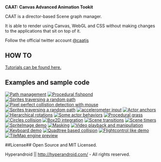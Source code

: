 **CAAT: Canvas Advanced Animation Tookit**

CAAT is a director-based Scene graph manager.

It is able to render using Canvas, WebGL and CSS without making changes to the applications that sit on top of it.

Follow the official twitter account <a href="http://twitter.com/caatjs" class="twitter-follow-button" data-show-count="false">@caatjs</a>

## HOW TO ##
<a href="http://hyperandroid.github.com/CAAT/documentation/tutorial/t0.html">Tutorials can be found here.</a>

## Examples and sample code ##

<a href="http://hyperandroid.github.com/CAAT/documentation/demos/demo1/path_org.html"><img class="image_h" src="http://hyperandroid.github.com/CAAT/thumbs/demo1.png" alt="Path management"></a>
<a href="http://hyperandroid.github.com/CAAT/documentation/demos/demo2/fishpond_org.html"><img class="image_h" src="http://hyperandroid.github.com/CAAT/thumbs/demo2.png" alt="Procedural fishpond"></a>
<a href="http://hyperandroid.github.com/CAAT/documentation/demos/demo3/sprites_org.html"><img class="image_h" src="http://hyperandroid.github.com/CAAT/thumbs/demo3.png" alt="Sprites traversing a random path"></a>
<a href="http://hyperandroid.github.com/CAAT/documentation/demos/demo4/coordinates_org.html"><img class="image_h" src="http://hyperandroid.github.com/CAAT/thumbs/demo4.png" alt="Pixel perfect collistion detection with mouse"></a>
<a href="http://hyperandroid.github.com/CAAT/documentation/demos/demo5/text-on-path_org.html"><img class="image_h" src="http://hyperandroid.github.com/CAAT/thumbs/demo5.png" alt="Sprites traversing a random path"></a>
<a href="http://hyperandroid.github.com/CAAT/documentation/demos/demo6/accelerometer_org.html"><img class="image_h" src="http://hyperandroid.github.com/CAAT/thumbs/demo6.png" alt="accelerometer input"></a>
<a href="http://hyperandroid.github.com/CAAT/documentation/demos/demo7/anchors_org.html"><img class="image_h" src="http://hyperandroid.github.com/CAAT/thumbs/demo7.png" alt="Actor anchors"></a>
<a href="http://hyperandroid.github.com/CAAT/documentation/demos/demo8/hierarchy_org.html"><img class="image_h" src="http://hyperandroid.github.com/CAAT/thumbs/demo8.png" alt="Hierarchical rotations"></a>
<a href="http://hyperandroid.github.com/CAAT/documentation/demos/demo9/behaviors_org.html"><img class="image_h" src="http://hyperandroid.github.com/CAAT/thumbs/demo9.png" alt="Some actor behaviors"></a>
<a href="http://hyperandroid.github.com/CAAT/documentation/demos/demo10/garden_org.html"><img class="image_h" src="http://hyperandroid.github.com/CAAT/thumbs/demo10.png" alt="Procedural grass"></a>
<a href="http://hyperandroid.github.com/CAAT/documentation/demos/demo11/circles_org.html"><img class="image_h" src="http://hyperandroid.github.com/CAAT/thumbs/demo11.png" alt="Circles collision"></a>
<a href="http://hyperandroid.github.com/CAAT/documentation/demos/demo12/box2d_org.html"><img class="image_h" src="http://hyperandroid.github.com/CAAT/thumbs/demo12.png" alt="Box2D integration"></a>
<a href="http://hyperandroid.github.com/CAAT/documentation/demos/demo12+1/transitions_org.html"><img class="image_h" src="http://hyperandroid.github.com/CAAT/thumbs/demo13.png" alt="Scene transitions"></a>
<a href="http://hyperandroid.github.com/CAAT/documentation/demos/demo14/timers_org.html"><img class="image_h" src="http://hyperandroid.github.com/CAAT/thumbs/demo14.png" alt="Scene timers"></a>
<a href="http://hyperandroid.github.com/CAAT/documentation/demos/demo15/logofrenzy_org.html"><img class="image_h" src="http://hyperandroid.github.com/CAAT/thumbs/demo15.png" alt="SpriteImage demo"></a>
<a href="http://hyperandroid.github.com/CAAT/documentation/demos/demo16/mask_org.html"><img class="image_h" src="http://hyperandroid.github.com/CAAT/thumbs/demo16.png" alt="Masking"></a>
<a href="http://hyperandroid.github.com/CAAT/documentation/demos/demo17/video_org.html"><img class="image_h" src="http://hyperandroid.github.com/CAAT/thumbs/demo17.png" alt="Video playback and manipullation"></a>
<a href="http://hyperandroid.github.com/CAAT/documentation/demos/demo18/keys_org.html"><img class="image_h" src="http://hyperandroid.github.com/CAAT/thumbs/demo18.png" alt="Keyboard demo"></a>
<a href="http://hyperandroid.github.com/CAAT/documentation/demos/demo19/collision.html"><img class="image_h" src="http://hyperandroid.github.com/CAAT/thumbs/demo19.png" alt="Quadtree based collision"></a>
<a href="http://hyperandroid.github.com/CAAT/documentation/demos/demo20/flightcontrol.html"><img class="image_h" src="http://hyperandroid.github.com/CAAT/thumbs/demo20.png" alt="Flightcontrol like demo"></a>
<a href="http://hyperandroid.github.com/CAAT/documentation/demos/demo21/vvv.html"><img class="image_h" src="http://hyperandroid.github.com/CAAT/thumbs/demo21.png" alt="TileMap engine preview"></a>


##License##
Open Source and MIT Licensed.

Hyperandroid  ||  http://hyperandroid.com/ - All rights reserved.


